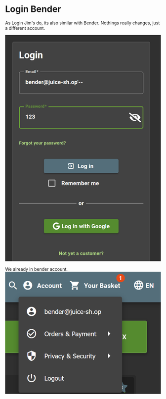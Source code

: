 # Login Bender

As Login Jim's do, its also similar with Bender. Nothings really changes, just a different account.

![alt text](image-1.png)

We already in bender account.
![alt text](image.png)